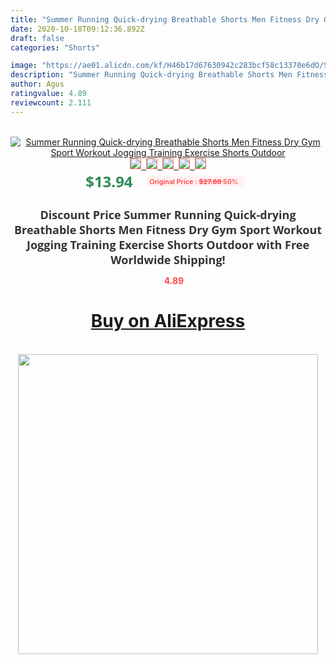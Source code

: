 ```yaml
---
title: "Summer Running Quick-drying Breathable Shorts Men Fitness Dry Gym Sport Workout Jogging Training Exercise Shorts Outdoor"
date: 2020-10-18T09:12:36.892Z
draft: false
categories: "Shorts"

image: "https://ae01.alicdn.com/kf/H46b17d67630942c283bcf58c13370e6dO/Summer-Running-Quick-drying-Breathable-Shorts-Men-Fitness-Dry-Gym-Sport-Workout-Jogging-Training-Exercise-Shorts.jpg"
description: "Summer Running Quick-drying Breathable Shorts Men Fitness Dry Gym Sport Workout Jogging Training Exercise Shorts Outdoor"
author: Agus
ratingvalue: 4.89
reviewcount: 2.111
---
```

<br>
<div style="text-align: center;">
<a href="https://s.click.aliexpress.com/e/_Ao5pCD" target="_blank" rel="nofollow noopener noreferrer"><img alt="Summer Running Quick-drying Breathable Shorts Men Fitness Dry Gym Sport Workout Jogging Training Exercise Shorts Outdoor" class="magnifier-image" src="https://ae01.alicdn.com/kf/H46b17d67630942c283bcf58c13370e6dO/Summer-Running-Quick-drying-Breathable-Shorts-Men-Fitness-Dry-Gym-Sport-Workout-Jogging-Training-Exercise-Shorts.jpg_640x640.jpg">
<br>
<img style="border:1px solid salmon" src="https://ae01.alicdn.com/kf/H46b17d67630942c283bcf58c13370e6dO/Summer-Running-Quick-drying-Breathable-Shorts-Men-Fitness-Dry-Gym-Sport-Workout-Jogging-Training-Exercise-Shorts.jpg_120x120.jpg">&nbsp;&nbsp;<img style="border:1px solid salmon" src="https://ae01.alicdn.com/kf/H2e3bd0388baf41089d3364dc9d32db76h/Summer-Running-Quick-drying-Breathable-Shorts-Men-Fitness-Dry-Gym-Sport-Workout-Jogging-Training-Exercise-Shorts.jpg_120x120.jpg">&nbsp;&nbsp;<img style="border:1px solid salmon" src="https://ae01.alicdn.com/kf/H65e40b60475443c6b390adb13edee8a2U/Summer-Running-Quick-drying-Breathable-Shorts-Men-Fitness-Dry-Gym-Sport-Workout-Jogging-Training-Exercise-Shorts.jpg_120x120.jpg">&nbsp;&nbsp;<img style="border:1px solid salmon" src="https://ae01.alicdn.com/kf/H26ebfbae53b141c7a6e61e9b492d4539R/Summer-Running-Quick-drying-Breathable-Shorts-Men-Fitness-Dry-Gym-Sport-Workout-Jogging-Training-Exercise-Shorts.jpg_120x120.jpg">&nbsp;&nbsp;<img style="border:1px solid salmon" src="https://ae01.alicdn.com/kf/He7e0e8f089544ab2b621219c2fb50019A/Summer-Running-Quick-drying-Breathable-Shorts-Men-Fitness-Dry-Gym-Sport-Workout-Jogging-Training-Exercise-Shorts.jpg_120x120.jpg"></a></div><br0>
<div style="text-align: center;"><span style="background-color: white; border: 0px; box-sizing: border-box; color: seagreen; display: inline-block; font-family: &quot;open sans&quot; , &quot;arial&quot; , &quot;helvetica&quot; , sans-serif , &quot;heiti&quot;; font-size: 24px; font-stretch: inherit; font-weight: 700; line-height: inherit; margin: 0px 10px 0px 0px; padding: 0px; vertical-align: middle;">$13.94 </span>
<span style="background: rgb(255 , 241 , 241); border-radius: 3px; border: 0px; box-sizing: border-box; color: #ff4747; display: inline-block; font-family: inherit; font-size: 12px; font-stretch: inherit; font-style: inherit; font-variant: inherit; font-weight: 600; line-height: inherit; margin: 0px; padding: 2px 5px; transform: scale(0.9); vertical-align: middle;">Original Price : <b style="text-decoration: line-through;">$27.88 </b> 50%&nbsp;&nbsp;</span></div>
<h1 style="color: #333333; display: inline-block; font-family: &quot;open sans&quot; , &quot;arial&quot; , &quot;helvetica&quot; , sans-serif , &quot;heiti&quot;; font-size: 18px; font-stretch: inherit; font-weight: 700; text-align: center;">Discount Price Summer Running Quick-drying Breathable Shorts Men Fitness Dry Gym Sport Workout Jogging Training Exercise Shorts Outdoor with Free Worldwide Shipping!</h1>
<div style="color: #ff4747; text-align: center;">
<img src="https://4.bp.blogspot.com/-M0ZcTcb-5uY/XleCXlxnR4I/AAAAAAAAAEc/OrjgMkXV1oMQFaCRZj5HQwOCBcu3w1FegCPcBGAYYCw/s1600/star.png" style="height: 15px;">&nbsp;<b>4.89</b></div>
<div class="button_cont" align="center"><a class="buynow_a" href="https://s.click.aliexpress.com/e/_Ao5pCD" target="_blank" rel="nofollow noopener noreferrer"><H1>Buy on AliExpress</H1></a></div><br>
<div class="separator" style="clear: both; text-align: center;">
<img src="https://lh3.googleusercontent.com/-pTy5HemUv9M/XlePHvY0dAI/AAAAAAAAAE4/0nX5iRUoIWY8eMW9Dpxeirr157OZliDIgCLcBGAsYHQ/s1600/badge.gif" width="480">
</div>
